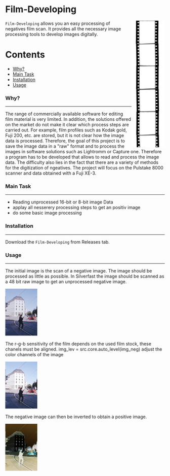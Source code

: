 # Film-Developing
<img src="https://github.com/JoMe92/Film_Developing/blob/main/files/1336252_0504a.png" align="right"
     alt="img" >
     
`Film-Developing` allows you an easy processing of negatives film scan. It provides all the necessary image processing tools to develop images digitally.


Contents
========

 * [Why?](#why)
 * [Main Task](#main-task)
 * [Installation](#installation)
 * [Usage](#usage)


### Why?
---

The range of commercially available software for editing film material is very limited.  In addition, the solutions offered on the market do not make it clear which process steps are carried out. For example, film profiles such as Kodak gold, Fuji 200, etc. are stored, but it is not clear how the image data is processed. Therefore, the goal of this project is to save the image data in a "raw" format and to process the images in software solutions such as Lightromm or Capture one. Therefore a program has to be developed that allows to read and process the image data. The difficulty also lies in the fact that there are a variety of methods for the digitization of ngeatives. The project will focus on the Pulstake 8000 scanner and data obtained with a Fuji XE-3.

### Main Task
---

- Reading unprocessed 16-bit or 8-bit image Data 
- applay all nesserery processing steps to get an positiv image
- do some basic image processing 

### Installation
---

Download the `Film-Developing` from Releases tab.

### Usage 
---

The initial image is the scan of a negative image. The image should be processed as little as possible. In Silverfast the image should be scanned as a 48 bit raw image to get an unprocessed negative image.

![Text](https://github.com/JoMe92/Film_Developing/blob/main/files/img_neg.jpg)

The r-g-b sensitivity of the film depends on the used film stock, these chanels must be aligned.
img_lev = src.core.auto_level(img_neg) 
adjust the color channels of the image

![Text](https://github.com/JoMe92/Film_Developing/blob/main/files/img_lev.jpg)


The negative image can then be inverted to obtain a positive image.


![Text](https://github.com/JoMe92/Film_Developing/blob/main/files/img_pos.jpg)
